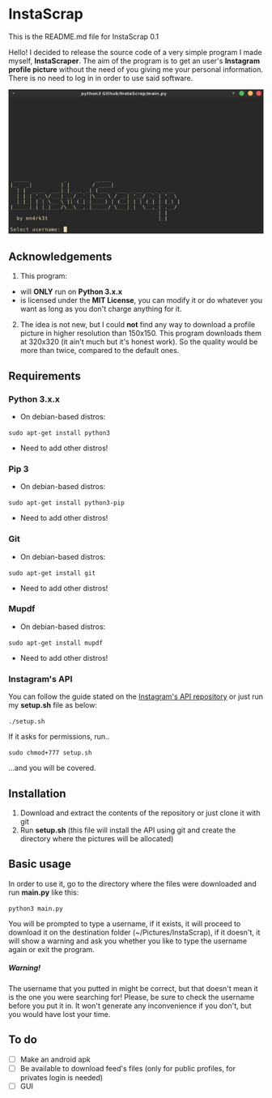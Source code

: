 # InstaScrap

This is the README.md file for InstaScrap 0.1

Hello! I decided to release the source code of a very simple program I made myself, **InstaScraper**. The aim of the program is to get an user's **Instagram profile picture** without the need of you giving me your personal information. There is no need to log in in order to use said software.

![alt text](screenshot.png "screenshot")

## Acknowledgements

1. This program:

* will **ONLY** run on **Python 3.x.x**
* is licensed under the **MIT License**, you can modify it or do whatever you want as long as you don't charge anything for it.

2. The idea is not new, but I could **not** find any way to download a profile picture in higher resolution than 150x150. This program downloads them at 320x320 (it ain't much but it's honest work). So the quality would be more than twice, compared to the default ones.

## Requirements

### Python 3.x.x

* On debian-based distros:

`sudo apt-get install python3`

* Need to add other distros!

### Pip 3

* On debian-based distros:

`sudo apt-get install python3-pip`

* Need to add other distros!

### Git

* On debian-based distros:

`sudo apt-get install git`

* Need to add other distros!

### Mupdf

* On debian-based distros:

`sudo apt-get install mupdf`

* Need to add other distros!

### Instagram's API

You can follow the guide stated on the [Instagram's API repository](https://github.com/ping/instagram_private_api#Install) or  just run my **setup.sh** file as below:

`./setup.sh`

If it asks for permissions, run..

`sudo chmod+777 setup.sh`

...and you will be covered.

## Installation

1. Download and extract the contents of the repository or just clone it with git
2. Run **setup.sh** (this file will install the API using git and create the directory where the pictures will be allocated)

## Basic usage

In order to use it, go to the directory where the files were downloaded and run **main.py** like this:

`python3 main.py`

You will be prompted to type a username, if it exists, it will proceed to download it on the destination folder (~/Pictures/InstaScrap), if it doesn't, it will show a warning and ask you whether you like to type the username again or exit the program. 

##### Warning!
The username that you putted in might be correct, but that doesn't mean it is the one you were searching for! Please, be sure to check the username before you put it in. It won't generate any inconvenience if you don't, but you would have lost your time.

## To do

* [ ] Make an android apk
* [ ] Be available to download feed's files (only for public profiles, for privates login is needed)
* [ ] GUI
